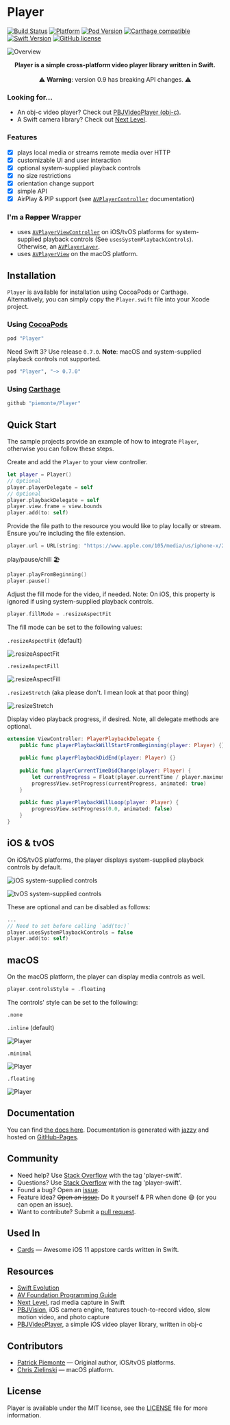 # Player

[![Build Status](https://travis-ci.org/piemonte/Player.svg?branch=master)](https://travis-ci.org/piemonte/Player)
[![Platform](https://img.shields.io/cocoapods/p/Player.svg?style=flat)](http://cocoadocs.org/docsets/Player) 
[![Pod Version](https://img.shields.io/cocoapods/v/Player.svg?style=flat)](http://cocoadocs.org/docsets/Player/) 
[![Carthage compatible](https://img.shields.io/badge/Carthage-compatible-4BC51D.svg?style=flat)](https://github.com/Carthage/Carthage)
[![Swift Version](https://img.shields.io/badge/language-swift%204.1-brightgreen.svg)](https://developer.apple.com/swift) 
[![GitHub license](https://img.shields.io/badge/license-MIT-lightgrey.svg)](https://github.com/piemonte/Player/blob/master/LICENSE)

![Overview](https://github.com/chriszielinski/Player/raw/master/readme-assets/player.gif)

<p align="center"><b>Player is a simple cross-platform video player library written in Swift.</b>
<br>
<br>
⚠️ <b>Warning</b>: version 0.9 has breaking API changes. ⚠️</p>

### Looking for...
- An obj-c video player? Check out [PBJVideoPlayer (obj-c)](https://github.com/piemonte/PBJVideoPlayer).
- A Swift camera library? Check out [Next Level](https://github.com/NextLevel/NextLevel).

### Features
- [x] plays local media or streams remote media over HTTP
- [x] customizable UI and user interaction
- [x] optional system-supplied playback controls
- [x] no size restrictions
- [x] orientation change support
- [x] simple API
- [x] AirPlay & PIP support (see [`AVPlayerController`](https://developer.apple.com/documentation/avkit/avplayerviewcontroller) documentation)

### I'm a ~~Rapper~~ Wrapper
- uses [`AVPlayerViewController`](https://developer.apple.com/documentation/avkit/avplayerviewcontroller) on iOS/tvOS platforms for system-supplied playback controls (See `usesSystemPlaybackControls`). Otherwise, an [`AVPlayerLayer`](https://developer.apple.com/documentation/avfoundation/avplayerlayer).
- uses [`AVPlayerView`](https://developer.apple.com/documentation/avkit/avplayerview) on the macOS platform.

## Installation
`Player` is available for installation using CocoaPods or Carthage.  Alternatively, you can simply copy the `Player.swift` file into your Xcode project.

### Using [CocoaPods](http://cocoapods.org/)

```ruby
pod "Player"
```

Need Swift 3? Use release `0.7.0`. **Note**: macOS and system-supplied playback controls not supported.

```ruby
pod "Player", "~> 0.7.0"
```

### Using [Carthage](https://github.com/Carthage/Carthage)

```ruby
github "piemonte/Player"
```

## Quick Start

The sample projects provide an example of how to integrate `Player`, otherwise you can follow these steps.

Create and add the `Player` to your view controller.

```swift
let player = Player()
// Optional
player.playerDelegate = self
// Optional
player.playbackDelegate = self
player.view.frame = view.bounds
player.add(to: self)
```

Provide the file path to the resource you would like to play locally or stream. Ensure you're including the file extension.

```swift
player.url = URL(string: "https://www.apple.com/105/media/us/iphone-x/2017/01df5b43-28e4-4848-bf20-490c34a926a7/films/meet-iphone-x/iphone-x-meet-iphone-tpl-cc-us-20171129_1280x720h.mp4")
```

play/pause/chill 🏖️

```swift
player.playFromBeginning()
player.pause()
```

Adjust the fill mode for the video, if needed. Note: On iOS, this property is ignored if using system-supplied playback controls.

```swift
player.fillMode = .resizeAspectFit
```

The fill mode can be set to the following values:

`.resizeAspectFit` (default)

![.resizeAspectFit](https://github.com/chriszielinski/Player/raw/master/readme-assets/aspectFit.png)

`.resizeAspectFill`

![.resizeAspectFill](https://github.com/chriszielinski/Player/raw/master/readme-assets/aspectFill.png)

`.resizeStretch` (aka please don't. I mean look at that poor thing)

![.resizeStretch](https://github.com/chriszielinski/Player/raw/master/readme-assets/stretch.png)

Display video playback progress, if desired. Note, all delegate methods are optional.

```swift
extension ViewController: PlayerPlaybackDelegate {
    public func playerPlaybackWillStartFromBeginning(player: Player) {}
    
    public func playerPlaybackDidEnd(player: Player) {}
    
    public func playerCurrentTimeDidChange(player: Player) {
        let currentProgress = Float(player.currentTime / player.maximumDuration)
        progressView.setProgress(currentProgress, animated: true)
    }
    
    public func playerPlaybackWillLoop(player: Player) {
        progressView.setProgress(0.0, animated: false)
    }
}
```

## iOS & tvOS
On iOS/tvOS platforms, the player displays system-supplied playback controls by default. 

![iOS system-supplied controls](https://github.com/chriszielinski/Player/raw/master/readme-assets/ios-controls.png)

![tvOS system-supplied controls](https://github.com/chriszielinski/Player/raw/master/readme-assets/tvos-controls.png)

These are optional and can be disabled as follows:

```swift
...
// Need to set before calling `add(to:)`
player.usesSystemPlaybackControls = false
player.add(to: self)
```

## macOS
On the macOS platform, the player can display media controls as well. 

```swift
player.controlsStyle = .floating
```

The controls' style can be set to the following:

`.none`

`.inline` (default)

![Player](https://github.com/chriszielinski/Player/raw/master/readme-assets/inline.png)

`.minimal`

![Player](https://github.com/chriszielinski/Player/raw/master/readme-assets/minimal.png)

`.floating`

![Player](https://github.com/chriszielinski/Player/raw/master/readme-assets/floating.png)

## Documentation

You can find [the docs here](http://piemonte.github.io/Player/). Documentation is generated with [jazzy](https://github.com/realm/jazzy) and hosted on [GitHub-Pages](https://pages.github.com).

## Community

- Need help? Use [Stack Overflow](http://stackoverflow.com/questions/tagged/player-swift) with the tag 'player-swift'.
- Questions? Use [Stack Overflow](http://stackoverflow.com/questions/tagged/player-swift) with the tag 'player-swift'.
- Found a bug? Open an [issue](https://github.com/piemonte/player/issues).
- Feature idea? ~~Open an [issue](https://github.com/piemonte/player/issues).~~ Do it yourself & PR when done 😅 (or you can open an issue).
- Want to contribute? Submit a [pull request](https://github.com/piemonte/player/pulls).

## Used In

- [Cards](https://github.com/PaoloCuscela/Cards) — Awesome iOS 11 appstore cards written in Swift.

## Resources

* [Swift Evolution](https://github.com/apple/swift-evolution)
* [AV Foundation Programming Guide](https://developer.apple.com/library/ios/documentation/AudioVideo/Conceptual/AVFoundationPG/Articles/00_Introduction.html)
* [Next Level](https://github.com/NextLevel/NextLevel/), rad media capture in Swift
* [PBJVision](https://github.com/piemonte/PBJVision), iOS camera engine, features touch-to-record video, slow motion video, and photo capture
* [PBJVideoPlayer](https://github.com/piemonte/PBJVideoPlayer), a simple iOS video player library, written in obj-c

## Contributors

- [Patrick Piemonte](https://github.com/piemonte) — Original author, iOS/tvOS platforms.
- [Chris Zielinski](https://github.com/chriszielinski) — macOS platform.

## License

Player is available under the MIT license, see the [LICENSE](https://github.com/piemonte/player/blob/master/LICENSE) file for more information.

